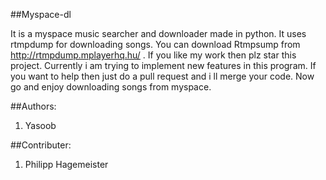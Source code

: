 ##Myspace-dl

It is a myspace music searcher and downloader made in python. It uses rtmpdump for downloading songs. You can download Rtmpsump from http://rtmpdump.mplayerhq.hu/ . If you like my work then plz star this project. Currently i am trying to implement new features in this program. If you want to help then just do a pull request and i ll merge your code. Now go and enjoy downloading songs from myspace.

##Authors:
1. Yasoob

##Contributer:
1. Philipp Hagemeister 
